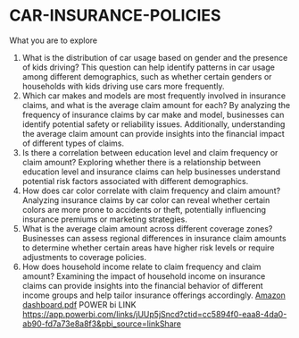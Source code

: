 # CAR-INSURANCE-POLICIES
What you are to explore
1. What is the distribution of car usage based on gender and the presence of kids driving?
This question can help identify patterns in car usage among different demographics, such as
whether certain genders or households with kids driving use cars more frequently.
2. Which car makes and models are most frequently involved in insurance claims, and what is the
average claim amount for each?
By analyzing the frequency of insurance claims by car make and model, businesses can identify
potential safety or reliability issues. Additionally, understanding the average claim amount can
provide insights into the financial impact of different types of claims.
3. Is there a correlation between education level and claim frequency or claim amount?
Exploring whether there is a relationship between education level and insurance claims can help
businesses understand potential risk factors associated with different demographics.
4. How does car color correlate with claim frequency and claim amount?
Analyzing insurance claims by car color can reveal whether certain colors are more prone to
accidents or theft, potentially influencing insurance premiums or marketing strategies.
5. What is the average claim amount across different coverage zones?
Businesses can assess regional differences in insurance claim amounts to determine whether
certain areas have higher risk levels or require adjustments to coverage policies.
6. How does household income relate to claim frequency and claim amount?
Examining the impact of household income on insurance claims can provide insights into the
financial behavior of different income groups and help tailor insurance offerings accordingly.
[Amazon dashboard.pdf](https://github.com/user-attachments/files/19159174/Amazon.dashboard.pdf)
POWER bi LINK https://app.powerbi.com/links/jUUp5jSncd?ctid=cc5894f0-eaa8-4da0-ab90-fd7a73e8a8f3&pbi_source=linkShare

